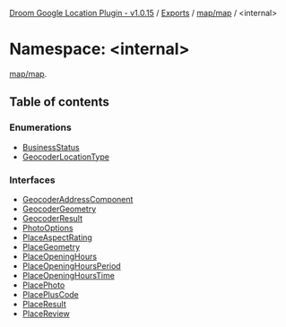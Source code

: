 [Droom Google Location Plugin - v1.0.15](../README.md) / [Exports](../modules.md) / [map/map](map_map.md) / <internal\>

# Namespace: <internal\>

[map/map](map_map.md).<internal>

## Table of contents

### Enumerations

- [BusinessStatus](../enums/map_map._internal_.BusinessStatus.md)
- [GeocoderLocationType](../enums/map_map._internal_.GeocoderLocationType.md)

### Interfaces

- [GeocoderAddressComponent](../interfaces/map_map._internal_.GeocoderAddressComponent.md)
- [GeocoderGeometry](../interfaces/map_map._internal_.GeocoderGeometry.md)
- [GeocoderResult](../interfaces/map_map._internal_.GeocoderResult.md)
- [PhotoOptions](../interfaces/map_map._internal_.PhotoOptions.md)
- [PlaceAspectRating](../interfaces/map_map._internal_.PlaceAspectRating.md)
- [PlaceGeometry](../interfaces/map_map._internal_.PlaceGeometry.md)
- [PlaceOpeningHours](../interfaces/map_map._internal_.PlaceOpeningHours.md)
- [PlaceOpeningHoursPeriod](../interfaces/map_map._internal_.PlaceOpeningHoursPeriod.md)
- [PlaceOpeningHoursTime](../interfaces/map_map._internal_.PlaceOpeningHoursTime.md)
- [PlacePhoto](../interfaces/map_map._internal_.PlacePhoto.md)
- [PlacePlusCode](../interfaces/map_map._internal_.PlacePlusCode.md)
- [PlaceResult](../interfaces/map_map._internal_.PlaceResult.md)
- [PlaceReview](../interfaces/map_map._internal_.PlaceReview.md)
